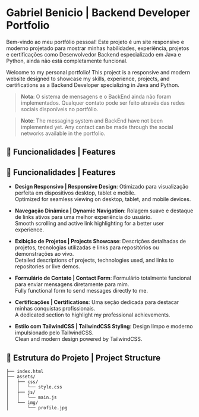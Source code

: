 # Gabriel Benicio | Backend Developer Portfolio
Bem-vindo ao meu portfólio pessoal! Este projeto é um site responsivo e moderno projetado para mostrar minhas habilidades, experiência, projetos e certificações como Desenvolvedor Backend especializado em Java e Python, ainda não está completamente funcional.

Welcome to my personal portfolio! This project is a responsive and modern website designed to showcase my skills, experience, projects, and certifications as a Backend Developer specializing in Java and Python.

> **Nota**: O sistema de mensagens e o BackEnd ainda não foram implementados. Qualquer contato pode ser feito através das redes sociais disponíveis no portfólio.

> **Note**: The messaging system and BackEnd have not been implemented yet. Any contact can be made through the social networks available in the portfolio.

## 🌟 Funcionalidades | Features

## 🌟 Funcionalidades | Features

- **Design Responsivo | Responsive Design**: Otimizado para visualização perfeita em dispositivos desktop, tablet e mobile.  
    Optimized for seamless viewing on desktop, tablet, and mobile devices.

- **Navegação Dinâmica | Dynamic Navigation**: Rolagem suave e destaque de links ativos para uma melhor experiência do usuário.  
    Smooth scrolling and active link highlighting for a better user experience.

- **Exibição de Projetos | Projects Showcase**: Descrições detalhadas de projetos, tecnologias utilizadas e links para repositórios ou demonstrações ao vivo.  
    Detailed descriptions of projects, technologies used, and links to repositories or live demos.

- **Formulário de Contato | Contact Form**: Formulário totalmente funcional para enviar mensagens diretamente para mim.  
    Fully functional form to send messages directly to me.

- **Certificações | Certifications**: Uma seção dedicada para destacar minhas conquistas profissionais.  
    A dedicated section to highlight my professional achievements.

- **Estilo com TailwindCSS | TailwindCSS Styling**: Design limpo e moderno impulsionado pelo TailwindCSS.  
    Clean and modern design powered by TailwindCSS.

## 📂 Estrutura do Projeto | Project Structure

```
├── index.html
├── assets/
│   ├── css/
│   │   └── style.css
│   ├── js/
│   │   └── main.js
│   └── img/
│       └── profile.jpg
```
